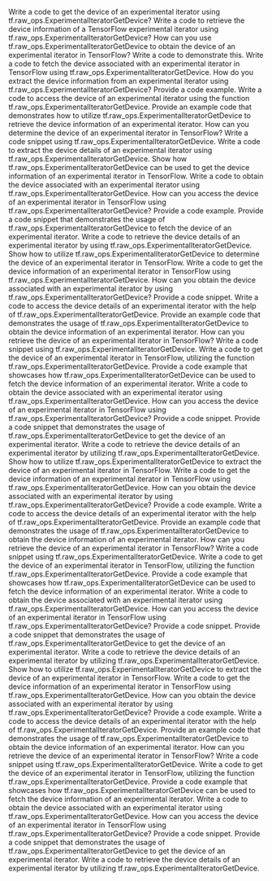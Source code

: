 Write a code to get the device of an experimental iterator using tf.raw_ops.ExperimentalIteratorGetDevice?
Write a code to retrieve the device information of a TensorFlow experimental iterator using tf.raw_ops.ExperimentalIteratorGetDevice?
How can you use tf.raw_ops.ExperimentalIteratorGetDevice to obtain the device of an experimental iterator in TensorFlow? Write a code to demonstrate this.
Write a code to fetch the device associated with an experimental iterator in TensorFlow using tf.raw_ops.ExperimentalIteratorGetDevice.
How do you extract the device information from an experimental iterator using tf.raw_ops.ExperimentalIteratorGetDevice? Provide a code example.
Write a code to access the device of an experimental iterator using the function tf.raw_ops.ExperimentalIteratorGetDevice.
Provide an example code that demonstrates how to utilize tf.raw_ops.ExperimentalIteratorGetDevice to retrieve the device information of an experimental iterator.
How can you determine the device of an experimental iterator in TensorFlow? Write a code snippet using tf.raw_ops.ExperimentalIteratorGetDevice.
Write a code to extract the device details of an experimental iterator using tf.raw_ops.ExperimentalIteratorGetDevice.
Show how tf.raw_ops.ExperimentalIteratorGetDevice can be used to get the device information of an experimental iterator in TensorFlow.
Write a code to obtain the device associated with an experimental iterator using tf.raw_ops.ExperimentalIteratorGetDevice.
How can you access the device of an experimental iterator in TensorFlow using tf.raw_ops.ExperimentalIteratorGetDevice? Provide a code example.
Provide a code snippet that demonstrates the usage of tf.raw_ops.ExperimentalIteratorGetDevice to fetch the device of an experimental iterator.
Write a code to retrieve the device details of an experimental iterator by using tf.raw_ops.ExperimentalIteratorGetDevice.
Show how to utilize tf.raw_ops.ExperimentalIteratorGetDevice to determine the device of an experimental iterator in TensorFlow.
Write a code to get the device information of an experimental iterator in TensorFlow using tf.raw_ops.ExperimentalIteratorGetDevice.
How can you obtain the device associated with an experimental iterator by using tf.raw_ops.ExperimentalIteratorGetDevice? Provide a code snippet.
Write a code to access the device details of an experimental iterator with the help of tf.raw_ops.ExperimentalIteratorGetDevice.
Provide an example code that demonstrates the usage of tf.raw_ops.ExperimentalIteratorGetDevice to obtain the device information of an experimental iterator.
How can you retrieve the device of an experimental iterator in TensorFlow? Write a code snippet using tf.raw_ops.ExperimentalIteratorGetDevice.
Write a code to get the device of an experimental iterator in TensorFlow, utilizing the function tf.raw_ops.ExperimentalIteratorGetDevice.
Provide a code example that showcases how tf.raw_ops.ExperimentalIteratorGetDevice can be used to fetch the device information of an experimental iterator.
Write a code to obtain the device associated with an experimental iterator using tf.raw_ops.ExperimentalIteratorGetDevice.
How can you access the device of an experimental iterator in TensorFlow using tf.raw_ops.ExperimentalIteratorGetDevice? Provide a code snippet.
Provide a code snippet that demonstrates the usage of tf.raw_ops.ExperimentalIteratorGetDevice to get the device of an experimental iterator.
Write a code to retrieve the device details of an experimental iterator by utilizing tf.raw_ops.ExperimentalIteratorGetDevice.
Show how to utilize tf.raw_ops.ExperimentalIteratorGetDevice to extract the device of an experimental iterator in TensorFlow.
Write a code to get the device information of an experimental iterator in TensorFlow using tf.raw_ops.ExperimentalIteratorGetDevice.
How can you obtain the device associated with an experimental iterator by using tf.raw_ops.ExperimentalIteratorGetDevice? Provide a code example.
Write a code to access the device details of an experimental iterator with the help of tf.raw_ops.ExperimentalIteratorGetDevice.
Provide an example code that demonstrates the usage of tf.raw_ops.ExperimentalIteratorGetDevice to obtain the device information of an experimental iterator.
How can you retrieve the device of an experimental iterator in TensorFlow? Write a code snippet using tf.raw_ops.ExperimentalIteratorGetDevice.
Write a code to get the device of an experimental iterator in TensorFlow, utilizing the function tf.raw_ops.ExperimentalIteratorGetDevice.
Provide a code example that showcases how tf.raw_ops.ExperimentalIteratorGetDevice can be used to fetch the device information of an experimental iterator.
Write a code to obtain the device associated with an experimental iterator using tf.raw_ops.ExperimentalIteratorGetDevice.
How can you access the device of an experimental iterator in TensorFlow using tf.raw_ops.ExperimentalIteratorGetDevice? Provide a code snippet.
Provide a code snippet that demonstrates the usage of tf.raw_ops.ExperimentalIteratorGetDevice to get the device of an experimental iterator.
Write a code to retrieve the device details of an experimental iterator by utilizing tf.raw_ops.ExperimentalIteratorGetDevice.
Show how to utilize tf.raw_ops.ExperimentalIteratorGetDevice to extract the device of an experimental iterator in TensorFlow.
Write a code to get the device information of an experimental iterator in TensorFlow using tf.raw_ops.ExperimentalIteratorGetDevice.
How can you obtain the device associated with an experimental iterator by using tf.raw_ops.ExperimentalIteratorGetDevice? Provide a code example.
Write a code to access the device details of an experimental iterator with the help of tf.raw_ops.ExperimentalIteratorGetDevice.
Provide an example code that demonstrates the usage of tf.raw_ops.ExperimentalIteratorGetDevice to obtain the device information of an experimental iterator.
How can you retrieve the device of an experimental iterator in TensorFlow? Write a code snippet using tf.raw_ops.ExperimentalIteratorGetDevice.
Write a code to get the device of an experimental iterator in TensorFlow, utilizing the function tf.raw_ops.ExperimentalIteratorGetDevice.
Provide a code example that showcases how tf.raw_ops.ExperimentalIteratorGetDevice can be used to fetch the device information of an experimental iterator.
Write a code to obtain the device associated with an experimental iterator using tf.raw_ops.ExperimentalIteratorGetDevice.
How can you access the device of an experimental iterator in TensorFlow using tf.raw_ops.ExperimentalIteratorGetDevice? Provide a code snippet.
Provide a code snippet that demonstrates the usage of tf.raw_ops.ExperimentalIteratorGetDevice to get the device of an experimental iterator.
Write a code to retrieve the device details of an experimental iterator by utilizing tf.raw_ops.ExperimentalIteratorGetDevice.